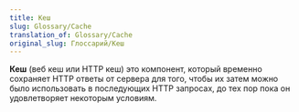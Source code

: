 ```yaml
---
title: Кеш
slug: Glossary/Cache
translation_of: Glossary/Cache
original_slug: Глоссарий/Кеш
---
```


**Кеш** (веб кеш или HTTP кеш) это компонент, который временно сохраняет HTTP ответы от сервера для того, чтобы их затем можно было использовать в последующих HTTP запросах, до тех пор пока он удовлетворяет некоторым условиям.
